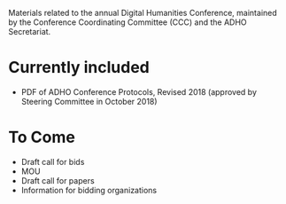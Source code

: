 Materials related to the annual Digital Humanities Conference, maintained by the Conference Coordinating Committee (CCC) and the ADHO Secretariat.

# Currently included
- PDF of ADHO Conference Protocols, Revised 2018 (approved by Steering Committee in October 2018)

# To Come
- Draft call for bids
- MOU
- Draft call for papers
- Information for bidding organizations
